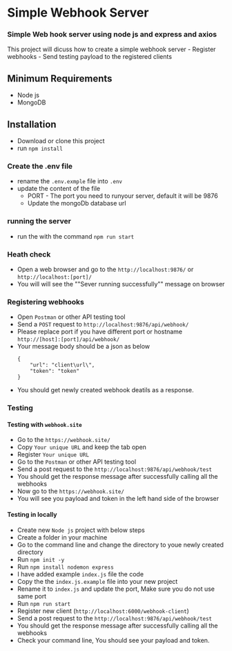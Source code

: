 # Simple Webhook Server
### Simple Web hook server using node js and express and axios
 This project will dicuss how to create a simple webhook server
    - Register webhooks
    - Send testing payload to the registered clients

## Minimum Requirements
 - Node js
 - MongoDB

## Installation
- Download or clone this project
- run `npm install`

### Create the .env file
- rename the `.env.exmple` file into `.env`
- update the content of the file
  - PORT - The port you need to runyour server, default it will be 9876
  - Update the mongoDb database url

### running the server
- run the with the command `npm run start`

### Heath check
- Open a web browser and go to the `http://localhost:9876/` or `http://localhost:[port]/`
- You will will see the ""Sever running successfully"" message on browser

### Registering webhooks
- Open `Postman` or other API testing tool
- Send a `POST` request to `http://localhost:9876/api/webhook/`
- Please replace port if you have different port or hostname `http://[host]:[port]/api/webhook/`
- Your message body should be a json as below
    ```
    {
        "url": "client\url\",
        "token": "token"
    }
    ```
- You should get newly created webhook deatils as a response.

### Testing
#### Testing with `webhook.site`
- Go to the `https://webhook.site/`
- Copy `Your unique URL` and keep the tab open
- Register `Your unique URL`
- Go to the `Postman` or other API testing tool
- Send a post request to the `http://localhost:9876/api/webhook/test`
- You should get the response message after successfully calling all the webhooks
- Now go to the `https://webhook.site/`
- You will see you payload and token in the left hand side of the browser

#### Testing in locally
- Create new `Node js` project with below steps 
- Create a folder in your machine
- Go to the command line and change the directory to youe newly created directory
- Run `npm init -y`
- Run `npm install nodemon express`
- I have added example `index.js` file the code
- Copy the the `index.js.example` file into your new project
- Rename it to `index.js` and update the port, Make sure you do not use same port
- Run `npm run start`
- Register new client (`http://localhost:6000/webhook-client`)
- Send a post request to the `http://localhost:9876/api/webhook/test`
- You should get the response message after successfully calling all the webhooks
- Check your command line, You should see your payload and token.